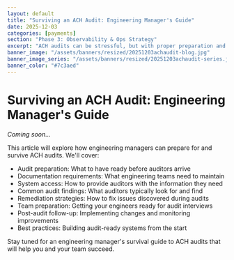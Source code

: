 ```yaml
---
layout: default
title: "Surviving an ACH Audit: Engineering Manager's Guide"
date: 2025-12-03
categories: [payments]
section: "Phase 3: Observability & Ops Strategy"
excerpt: "ACH audits can be stressful, but with proper preparation and system design, engineering managers can navigate them successfully."
banner_image: "/assets/banners/resized/20251203achaudit-blog.jpg"
banner_image_series: "/assets/banners/resized/20251203achaudit-series.jpg"
banner_color: "#7c3aed"
---
```


# Surviving an ACH Audit: Engineering Manager's Guide

*Coming soon...*

This article will explore how engineering managers can prepare for and survive ACH audits. We'll cover:

- Audit preparation: What to have ready before auditors arrive
- Documentation requirements: What engineering teams need to maintain
- System access: How to provide auditors with the information they need
- Common audit findings: What auditors typically look for and find
- Remediation strategies: How to fix issues discovered during audits
- Team preparation: Getting your engineers ready for audit interviews
- Post-audit follow-up: Implementing changes and monitoring improvements
- Best practices: Building audit-ready systems from the start

Stay tuned for an engineering manager's survival guide to ACH audits that will help you and your team succeed.


